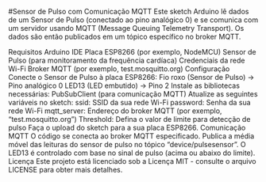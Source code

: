 #Sensor de Pulso com Comunicação MQTT
Este sketch Arduino lê dados de um Sensor de Pulso (conectado ao pino analógico 0) e se comunica com um servidor usando MQTT (Message Queuing Telemetry Transport). Os dados são então publicados em um tópico específico no broker MQTT.

Requisitos
Arduino IDE
Placa ESP8266 (por exemplo, NodeMCU)
Sensor de Pulso (para monitoramento da frequência cardíaca)
Credenciais da rede Wi-Fi
Broker MQTT (por exemplo, test.mosquitto.org)
Configuração
Conecte o Sensor de Pulso à placa ESP8266:
Fio roxo (Sensor de Pulso) → Pino analógico 0
LED13 (LED embutido) → Pino 2
Instale as bibliotecas necessárias:
PubSubClient (para comunicação MQTT)
Atualize as seguintes variáveis no sketch:
ssid: SSID da sua rede Wi-Fi
password: Senha da sua rede Wi-Fi
mqtt_server: Endereço do broker MQTT (por exemplo, “test.mosquitto.org”)
Threshold: Defina o valor de limite para detecção de pulso
Faça o upload do sketch para a sua placa ESP8266.
Comunicação MQTT
O código se conecta ao broker MQTT especificado.
Publica a média móvel das leituras do sensor de pulso no tópico “device/pulsesensor”.
O LED13 é controlado com base no sinal de pulso (acima ou abaixo do limite).
Licença
Este projeto está licenciado sob a Licença MIT - consulte o arquivo LICENSE para obter mais detalhes.
